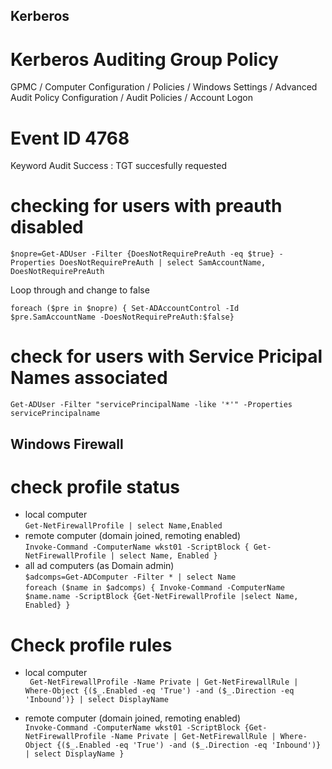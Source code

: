 ## Kerberos
# Kerberos Auditing Group Policy
GPMC / Computer Configuration / Policies / Windows Settings / Advanced Audit Policy Configuration / Audit Policies / Account Logon

# Event ID 4768 
Keyword Audit Success : TGT succesfully requested

# checking for users with preauth disabled
```$nopre=Get-ADUser -Filter {DoesNotRequirePreAuth -eq $true} -Properties DoesNotRequirePreAuth | select SamAccountName, DoesNotRequirePreAuth```

Loop through and change to false

```foreach ($pre in $nopre) { Set-ADAccountControl -Id $pre.SamAccountName -DoesNotRequirePreAuth:$false}```

# check for users with Service Pricipal Names associated

```Get-ADUser -Filter "servicePrincipalName -like '*'" -Properties servicePrincipalname```
## Windows Firewall
# check profile status
- local computer\
  ```Get-NetFirewallProfile | select Name,Enabled```
- remote computer (domain joined, remoting enabled)\
  ```Invoke-Command -ComputerName wkst01 -ScriptBlock { Get-NetFirewallProfile | select Name, Enabled }```
- all ad computers (as Domain admin)\
  ```$adcomps=Get-ADComputer -Filter * | select Name```\
  ```foreach ($name in $adcomps) { Invoke-Command -ComputerName $name.name -ScriptBlock {Get-NetFirewallProfile |select Name, Enabled} }```
# Check profile rules 
- local computer \
``` Get-NetFirewallProfile -Name Private | Get-NetFirewallRule | Where-Object {($_.Enabled -eq 'True') -and ($_.Direction -eq 'Inbound')} | select DisplayName```

- remote computer (domain joined, remoting enabled) \
```Invoke-Command -ComputerName wkst01 -ScriptBlock {Get-NetFirewallProfile -Name Private | Get-NetFirewallRule | Where-Object {($_.Enabled -eq 'True') -and ($_.Direction -eq 'Inbound')} | select DisplayName }```

